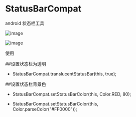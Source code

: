 # StatusBarCompat 
android 状态栏工具

![image](https://github.com/yx544806988/StatusBarCompat/blob/master/pic01.png)

![image](https://github.com/yx544806988/StatusBarCompat/blob/master/pic02.png)


使用



##设置状态栏为透明
- StatusBarCompat.translucentStatusBar(this, true);

##设置状态栏背景色
- StatusBarCompat.setStatusBarColor(this, Color.RED, 80);

- StatusBarCompat.setStatusBarColor(this, Color.parseColor("#FF0000"));
  
